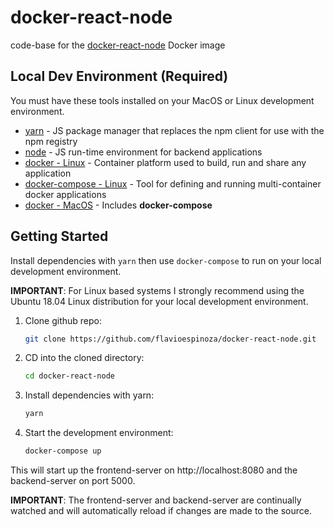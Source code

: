 # docker-react-node

code-base for the [docker-react-node](https://cloud.docker.com/u/flavioespinoza/repository/docker/flavioespinoza/docker-react-node) Docker image 

## Local Dev Environment (Required)
You must have these tools installed on your MacOS or Linux development environment.

  - [yarn](https://yarnpkg.com/lang/en/docs/install/#mac-stable) - JS package manager that replaces the npm client for use with the npm registry
  - [node](https://nodejs.org/en/download/) - JS run-time environment for backend applications
  - [docker - Linux](https://docs.docker.com/install/#server) - Container platform used to build, run and share any application
  - [docker-compose - Linux](https://docs.docker.com/compose/install/#install-compose) - Tool for defining and running multi-container docker applications
  - [docker - MacOS](https://docs.docker.com/docker-for-mac/install/) - Includes **docker-compose**

## Getting Started

Install dependencies with `yarn` then use `docker-compose` to run on your local development environment.

**IMPORTANT**: For Linux based systems I strongly recommend using the Ubuntu 18.04 Linux distribution for your local development environment.

1. Clone github repo:

	```bash
	git clone https://github.com/flavioespinoza/docker-react-node.git
	```
1. CD into the cloned directory:

	```bash
	cd docker-react-node
	```

1. Install dependencies with yarn:

	```bash
	yarn
	```
	
1. Start the development environment:

	```bash
	docker-compose up
	```

This will start up the frontend-server on http://localhost:8080 and the backend-server on port 5000.

**IMPORTANT**: The frontend-server and backend-server are continually watched and will automatically reload if changes are made to the source.